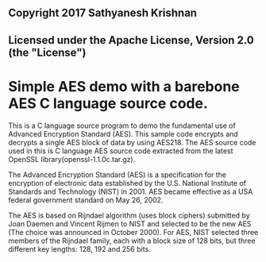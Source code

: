 ## Copyright 2017 Sathyanesh Krishnan

## Licensed under the Apache License, Version 2.0 (the "License")


# Simple AES demo with a barebone AES C language source code. 

This is a C language source program to demo the fundamental use of Advanced Encryption Standard (AES). This sample code encrypts and decrypts a single AES block of data by using AES218. The AES source code used in this is C language AES source code extracted from the latest OpenSSL library(openssl-1.1.0c.tar.gz).  

The Advanced Encryption Standard (AES) is a specification for the encryption of electronic data established by the U.S. National Institute of Standards and Technology (NIST) in 2001. AES became effective as a USA federal government standard on May 26, 2002.  

The AES is based on Rijndael algorithm (uses block ciphers) submitted by Joan Daemen and Vincent Rijmen to NIST and selected to be the new AES (The choice was announced in October 2000). For AES, NIST selected three members of the Rijndael family, each with a block size of 128 bits, but three different key lengths: 128, 192 and 256 bits.  
